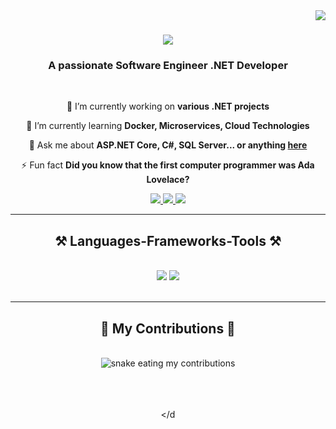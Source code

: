 <img align="right" src="https://visitor-badge.laobi.icu/badge?page_id=MahmoudIsmail2.MahmoudIsmail2" />

<h1 align="center">
    <img src="https://readme-typing-svg.herokuapp.com/?font=Righteous&size=35&center=true&vCenter=true&width=500&height=70&duration=4000&lines=Hi+There!+👋;+I'm+Mahmoud+Ismail!;" />
</h1>

<h3 align="center">A passionate Software Engineer .NET Developer</h3>

<br/>

<div align="center">
 
 🔭 I’m currently working on **various .NET projects**

 🌱 I’m currently learning **Docker, Microservices, Cloud Technologies**

 💬 Ask me about **ASP.NET Core, C#, SQL Server... or anything [here](https://github.com/mahmoud-ismail2/mahmoud-ismail2/issues)**

 ⚡ Fun fact **Did you know that the first computer programmer was Ada Lovelace?**

</div>
 
<div align="center"> 
  <a href="mailto:mahmoud.ismail@example.com">
    <img src="https://img.shields.io/badge/Gmail-333333?style=for-the-badge&logo=gmail&logoColor=red" />
  </a>
  <a href="https://linkedin.com/in/mahmoud-ismail" target="_blank">
    <img src="https://img.shields.io/badge/LinkedIn-0077B5?style=for-the-badge&logo=linkedin&logoColor=white" target="_blank" />
  </a>
  <a href="https://mahmoud-ismail.github.io" target="_blank">
     <img src="https://img.shields.io/badge/Portfolio-FF5722?style=for-the-badge&logo=todoist&logoColor=white" target="_blank" />
  </a>
</div>

<hr/>
 
<h2 align="center">⚒️ Languages-Frameworks-Tools ⚒️</h2>
<br/>
<div align="center">
    <img src="https://skillicons.dev/icons?i=dotnet,aspnet,mssql,html,css,vscode,github,figma,tailwind,git" />
    <img src="https://skillicons.dev/icons?i=csharp,sql,azure,blazor,ef,nginx,webpack" /><br>
</div>

<br/>
<hr/>

<div align="center">
  <h2>🐍 My Contributions 🐍</h2>
  <br>
  <img alt="snake eating my contributions" src="https://raw.githubusercontent.com/mahmoud-ismail/mahmoud-ismail/output/github-contribution-grid-snake.svg" />
  
  <br/><br/><br/>
</d
